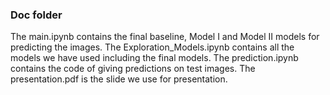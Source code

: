 ### Doc folder

The main.ipynb contains the final baseline, Model I and Model II models for predicting the images. The Exploration_Models.ipynb contains all the models we have used including the final models. The prediction.ipynb contains the code of giving predictions on test images. The presentation.pdf is the slide we use for presentation.
